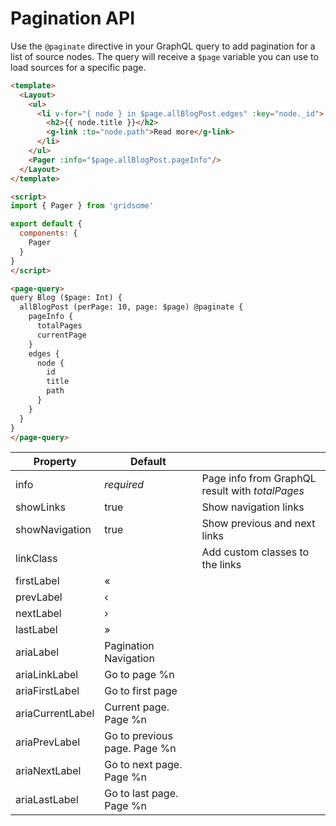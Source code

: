# Pagination API

Use the `@paginate` directive in your GraphQL query to add pagination for a list of source nodes. The query will receive a `$page` variable you can use to load sources for a specific page.

```html
<template>
  <Layout>
    <ul>
      <li v-for="{ node } in $page.allBlogPost.edges" :key="node._id">
        <h2>{{ node.title }}</h2>
        <g-link :to="node.path">Read more</g-link>
      </li>
    </ul>
    <Pager :info="$page.allBlogPost.pageInfo"/>
  </Layout>
</template>

<script>
import { Pager } from 'gridsome'

export default {
  components: {
    Pager
  }
}
</script>

<page-query>
query Blog ($page: Int) {
  allBlogPost (perPage: 10, page: $page) @paginate {
    pageInfo {
      totalPages
      currentPage
    }
    edges {
      node {
        id
        title
        path
      }
    }
  }
}
</page-query>
```

|Property         |Default| |
|-----------------|-------|-|
|info             |*required* |Page info from GraphQL result with *totalPages*
|showLinks        |true |Show navigation links
|showNavigation   |true |Show previous and next links
|linkClass        ||Add custom classes to the links
|firstLabel       |«
|prevLabel        |‹
|nextLabel        |›
|lastLabel        |»
|ariaLabel        |Pagination Navigation
|ariaLinkLabel    |Go to page %n
|ariaFirstLabel   |Go to first page
|ariaCurrentLabel |Current page. Page %n
|ariaPrevLabel    |Go to previous page. Page %n
|ariaNextLabel    |Go to next page. Page %n
|ariaLastLabel    |Go to last page. Page %n
